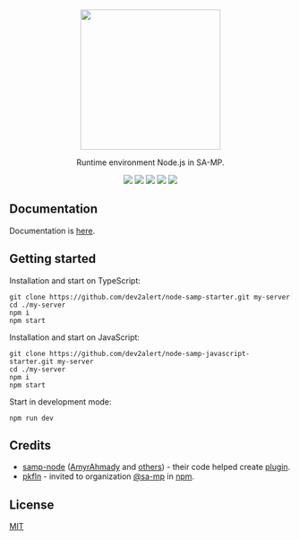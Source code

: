 <br />
<p align="center">
    <a href="https://github.com/dev2alert/node-samp">
        <img src="https://raw.githubusercontent.com/dev2alert/node-samp/main/big-logo.png" width="250px" />
    </a>
</p>
<p align="center">
    Runtime environment Node.js in SA-MP.
</p>
<p align="center">
    <a href="https://github.com/dev2alert/node-samp/releases/"><img src="https://img.shields.io/github/v/release/dev2alert/node-samp" /></a>
    <a href="https://github.com/dev2alert/node-samp/releases/"><img src="https://img.shields.io/github/downloads/dev2alert/node-samp/total" /></a>
    <a href="https://nodejs.org/"><img src="https://img.shields.io/static/v1?label=node&message=16.13.0&color=green" /></a>
    <a href="https://github.com/dev2alert/node-samp"><img src="https://img.shields.io/github/stars/dev2alert/node-samp?style=social" /></a>
    <a href="https://github.com/dev2alert/node-samp/blob/main/LICENSE"><img src="https://img.shields.io/github/license/dev2alert/node-samp" /></a>
</p>

## Documentation
<p>
    Documentation is <a href="https://github.com/dev2alert/node-samp/wiki">here</a>.
</p>

## Getting started
Installation and start on TypeScript:
```
git clone https://github.com/dev2alert/node-samp-starter.git my-server
cd ./my-server
npm i
npm start
```
Installation and start on JavaScript:
```
git clone https://github.com/dev2alert/node-samp-javascript-starter.git my-server
cd ./my-server
npm i
npm start
```
Start in development mode:
```
npm run dev
```

## Credits
<ul>
    <li>
        <a href="https://github.com/AmyrAhmady/samp-node">samp-node</a> (<a href="https://github.com/AmyrAhmady">AmyrAhmady</a> and <a href="https://github.com/AmyrAhmady/samp-node#credits">others</a>) - their code helped create <a href="https://github.com/dev2alert/node-samp-plugin">plugin</a>.
    </li>
    <li>
        <a href="https://github.com/pkfln">pkfln</a> - invited to organization <a href="https://www.npmjs.com/org/sa-mp">@sa-mp</a> in <a href="https://www.npmjs.com/">npm</a>.
    </li>
</ul>

## License
<p>
    <a href="https://github.com/dev2alert/node-samp/blob/main/LICENSE">MIT</a>
</p>